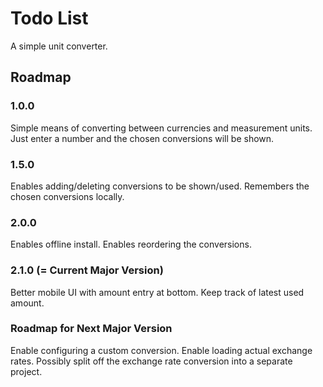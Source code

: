 # Todo List

A simple unit converter.

## Roadmap

### 1.0.0 
Simple means of converting between currencies and measurement units.
Just enter a number and the chosen conversions will be shown.

### 1.5.0
Enables adding/deleting conversions to be shown/used.
Remembers the chosen conversions locally.

### 2.0.0
Enables offline install.
Enables reordering the conversions.

### 2.1.0 (= Current Major Version)
Better mobile UI with amount entry at bottom.
Keep track of latest used amount.

### Roadmap for Next Major Version
Enable configuring a custom conversion.
Enable loading actual exchange rates.
Possibly split off the exchange rate conversion into a separate project.

  